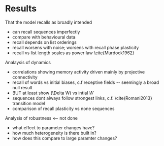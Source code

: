# Results

That the model recalls as broadly intended

* can recall sequences imperfectly
 * compare with behavioural data
* recall depends on list orderings
* recall worsens with noise; worsens with recall phase plasticity
* recall vs list length scales as power law \cite{Murdock1962}


Analaysis of dynamics

* correlations showing memory activity driven mainly by projective connectivity
* recall of words vs initial biases, c.f receptive fields -- seemingly a broad null result
 * BUT at least show \(\Delta W\) vs intial $W$ 
* sequences dont always follow strongest links, c.f. \cite{Romani2013} transition model
* comparison of recall plasticity vs none sequences


Analysis of robustness <-- not done

* what effect to parameter changes have?
 * how much heterogeneity is there built in?
 * how does this compare to large paramter changes?